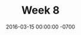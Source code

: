 ---
title: "Week 8"
layout: week
date: 2016-03-15 00:00:00 -0700
goals:
  - "Prototype ONE Exercise in reveal.js"
  - "New design document format in Jekyll"
nextclass: "Open share / problem solving"
permalink: /logs/
---